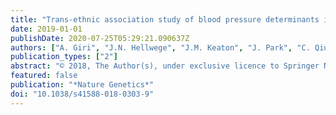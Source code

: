 ```yaml
---
title: "Trans-ethnic association study of blood pressure determinants in over 750,000 individuals"
date: 2019-01-01
publishDate: 2020-07-25T05:29:21.090637Z
authors: ["A. Giri", "J.N. Hellwege", "J.M. Keaton", "J. Park", "C. Qiu", "H.R. Warren", "E.S. Torstenson", "C.P. Kovesdy", "Y.V. Sun", "O.D. Wilson", "C. Robinson-Cohen", "C.L. Roumie", "C.P. Chung", "K.A. Birdwell", "S.M. Damrauer", "S.L. DuVall", "D. Klarin", "K. Cho", "Y. Wang", "E. Evangelou", "C.P. Cabrera", "L.V. Wain", "R. Shrestha", "B.S. Mautz", "E.A. Akwo", "M. Sargurupremraj", "S. Debette", "M. Boehnke", "L.J. Scott", "J. Luan", "J.H. Zhao", "S.M. Willems", "S. Thériault", "N. Shah", "C. Oldmeadow", "P. Almgren", "R. Li-Gao", "N. Verweij", "T.S. Boutin", "M. Mangino", "I. Ntalla", "E. Feofanova", "P. Surendran", "J.P. Cook", "S. Karthikeyan", "N. Lahrouchi", "C. Liu", "N. Sepúlveda", "T.G. Richardson", "A. Kraja", "P. Amouyel", "M. Farrall", "N.R. Poulter", "M. Laakso", "E. Zeggini", "P. Sever", "R.A. Scott", "C. Langenberg", "N.J. Wareham", "D. Conen", "C.N.A. Palmer", "J. Attia", "D.I. Chasman", "P.M. Ridker", "O. Melander", "D.O. Mook-Kanamori", "P. van der Harst", "F. Cucca", "D. Schlessinger", "C. Hayward", "T.D. Spector", "M.R. Jarvelin", "B.J. Hennig", "N.J. Timpson", "W.Q. Wei", "J.C. Smith", "Y. Xu", "M.E. Matheny", "E.E. Siew", "C. Lindgren", "K.H. Herzig", "G. Dedoussis", "J.C. Denny", "B.M. Psaty", "J.M.M. Howson", "P.B. Munroe", "C. Newton-Cheh", "M.J. Caulfield", "P. Elliott", "J.M. Gaziano", "J. Concato", "P.W.F. Wilson", "P.S. Tsao", "D.R. Velez Edwards", "K. Susztak", "C.J. O’Donnell", "A.M. Hung", "T.L. Edwards"]
publication_types: ["2"]
abstract: "© 2018, The Author(s), under exclusive licence to Springer Nature America, Inc. In this trans-ethnic multi-omic study, we reinterpret the genetic architecture of blood pressure to identify genes, tissues, phenomes and medication contexts of blood pressure homeostasis. We discovered 208 novel common blood pressure SNPs and 53 rare variants in genome-wide association studies of systolic, diastolic and pulse pressure in up to 776,078 participants from the Million Veteran Program (MVP) and collaborating studies, with analysis of the blood pressure clinical phenome in MVP. Our transcriptome-wide association study detected 4,043 blood pressure associations with genetically predicted gene expression of 840 genes in 45 tissues, and mouse renal single-cell RNA sequencing identified upregulated blood pressure genes in kidney tubule cells."
featured: false
publication: "*Nature Genetics*"
doi: "10.1038/s41588-018-0303-9"
---
```


